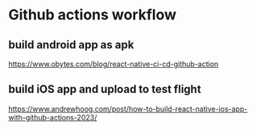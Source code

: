 # Github actions workflow

## build android app as apk


https://www.obytes.com/blog/react-native-ci-cd-github-action


## build iOS app and upload to test flight

https://www.andrewhoog.com/post/how-to-build-react-native-ios-app-with-github-actions-2023/
